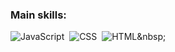 
 ### Main skills:
![JavaScript](https://img.shields.io/badge/-JavaScript-0D1117?style=for-the-badge&logo=javascript&labelColor=0D1117)&nbsp;
![CSS](https://img.shields.io/badge/-CSS-0D1117?style=for-the-badge&logo=CSS3&logoColor=1572B6&labelColor=0D1117)&nbsp;
![HTML]([https://img.shields.io/badge/-Html-0D1117?style=for-the-badge&logo=Html&logoColor=purple&labelColor=0D1117](https://img.shields.io/badge/HTML-239120?style=for-the-badge&logo=html5&logoColor=b))&nbsp; 
